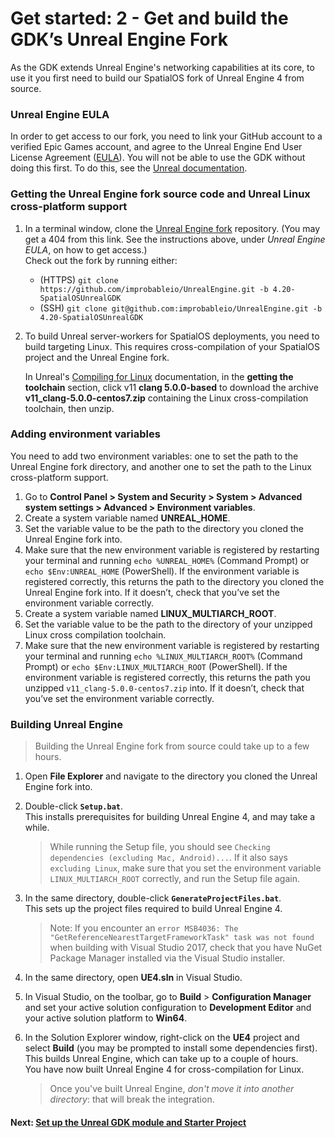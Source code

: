 # Get started: 2 - Get and build the GDK’s Unreal Engine Fork

As the GDK extends Unreal Engine's networking capabilities at its core, to use it you first need to build our SpatialOS fork of Unreal Engine 4 from source.

### Unreal Engine EULA

In order to get access to our fork, you need to link your GitHub account to a verified Epic Games account, and agree to the Unreal Engine End User License Agreement ([EULA](https://www.unrealengine.com/en-US/eula)). You will not be able to use the GDK without doing this first. To do this, see the [Unreal documentation](https://www.unrealengine.com/en-US/ue4-on-github).

### Getting the Unreal Engine fork source code and Unreal Linux cross-platform support
1. In a terminal window, clone the [Unreal Engine fork](https://github.com/improbableio/UnrealEngine/tree/4.20-SpatialOSUnrealGDK) repository. (You may get a 404 from this link. See  the instructions above, under _Unreal Engine EULA_, on how to get access.) <br/>
Check out the fork by running either:
    * (HTTPS) `git clone https://github.com/improbableio/UnrealEngine.git -b 4.20-SpatialOSUnrealGDK`
    * (SSH) `git clone git@github.com:improbableio/UnrealEngine.git -b 4.20-SpatialOSUnrealGDK`
1. To build Unreal server-workers for SpatialOS deployments, you need to build targeting Linux. This requires cross-compilation of your SpatialOS project and the Unreal Engine fork.

    In Unreal's [Compiling for Linux](https://wiki.unrealengine.com/Compiling_For_Linux) documentation, in the **getting the toolchain** section, click v11 **clang 5.0.0-based** to download the archive **v11_clang-5.0.0-centos7.zip** containing the Linux cross-compilation toolchain, then unzip.

### Adding environment variables

You need to add two environment variables: one to set the path to the Unreal Engine fork directory, and another one to set the path to the Linux cross-platform support.

1. Go to **Control Panel > System and Security > System > Advanced system settings > Advanced > Environment variables**.
1. Create a system variable named **UNREAL_HOME**.
1. Set the variable value to be the path to the directory you cloned the Unreal Engine fork into.
1. Make sure that the new environment variable is registered by restarting your terminal and running `echo %UNREAL_HOME%` (Command Prompt) or `echo $Env:UNREAL_HOME` (PowerShell). If the environment variable is registered correctly, this returns the path to the directory you cloned the Unreal Engine fork into. If it doesn’t, check that you’ve set the environment variable correctly.
1. Create a system variable named **LINUX_MULTIARCH_ROOT**.
1. Set the variable value to be the path to the directory of your unzipped Linux cross compilation toolchain.
1. Make sure that the new environment variable is registered by restarting your terminal and running `echo %LINUX_MULTIARCH_ROOT%` (Command Prompt) or `echo $Env:LINUX_MULTIARCH_ROOT` (PowerShell).
If the environment variable is registered correctly, this returns the path you unzipped `v11_clang-5.0.0-centos7.zip` into. If it doesn’t, check that you’ve set the environment variable correctly.

### Building Unreal Engine

> Building the Unreal Engine fork from source could take up to a few hours.

1. Open **File Explorer** and navigate to the directory you cloned the Unreal Engine fork into.
1. Double-click **`Setup.bat`**.
</br>This installs prerequisites for building Unreal Engine 4, and may take a while.
    >  While running the Setup file, you should see `Checking dependencies (excluding Mac, Android)...`. If it also says `excluding Linux`, make sure that you set the environment variable `LINUX_MULTIARCH_ROOT` correctly, and run the Setup file again.
1. In the same directory, double-click **`GenerateProjectFiles.bat`**.
</br>This sets up the project files required to build Unreal Engine 4.

    > Note: If you encounter an `error MSB4036: The "GetReferenceNearestTargetFrameworkTask" task was not found` when building with Visual Studio 2017, check that you have NuGet Package Manager installed via the Visual Studio installer.
1. In the same directory, open **UE4.sln** in Visual Studio.
1. In Visual Studio, on the toolbar, go to **Build** > **Configuration Manager** and set your active solution configuration to **Development Editor** and your active solution platform to **Win64**.
1. In the Solution Explorer window, right-click on the **UE4** project and select **Build** (you may be prompted to install some dependencies first).</br>
    This builds Unreal Engine, which can take up to a couple of hours.
</br>You have now built Unreal Engine 4 for cross-compilation for Linux.
    > Once you've built Unreal Engine, *don't move it into another directory*: that will break the integration.

#### Next: [Set up the Unreal GDK module and Starter Project]({{urlRoot}}/content/get-started/gdk-and-starter-project.md)  